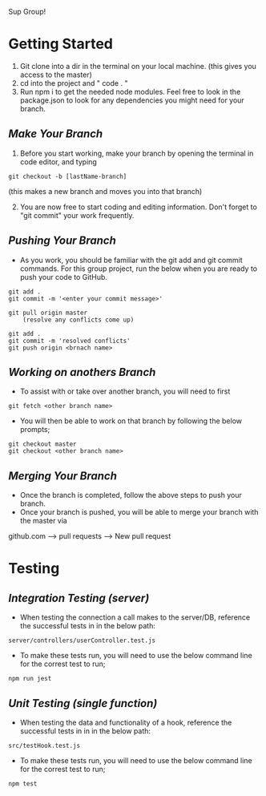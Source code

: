 Sup Group!

# **Getting Started**

1. Git clone into a dir in the terminal on your local machine. (this gives you access to the master)
2. cd into the project and " code . "
3. Run npm i to get the needed node modules. Feel free to look in the package.json to look for any dependencies you might need for your branch.

## _Make Your Branch_

1. Before you start working, make your branch by opening the terminal in code editor, and typing

```
git checkout -b [lastName-branch]
```

(this makes a new branch and moves you into that branch)

2. You are now free to start coding and editing information. Don't forget to "git commit" your work frequently.

## _Pushing Your Branch_

- As you work, you should be familiar with the git add and git commit commands. For this group project, run the below when you are ready to push your code to GitHub.

```
git add .
git commit -m '<enter your commit message>'

git pull origin master
    (resolve any conflicts come up)

git add .
git commit -m 'resolved conflicts'
git push origin <brnach name>
```

## _Working on anothers Branch_

- To assist with or take over another branch, you will need to first

```
git fetch <other branch name>
```

- You will then be able to work on that branch by following the below prompts;

```
git checkout master
git checkout <other branch name>
```

## _Merging Your Branch_

- Once the branch is completed, follow the above steps to push your branch.
- Once your branch is pushed, you will be able to merge your branch with the master via

github.com --> pull requests --> New pull request

# **Testing**

## _Integration Testing (server)_

- When testing the connection a call makes to the server/DB, reference the successful tests in in the below path:

```
server/controllers/userController.test.js
```

- To make these tests run, you will need to use the below command line for the correst test to run;

```
npm run jest
```

## _Unit Testing (single function)_

- When testing the data and functionality of a hook, reference the successful tests in in in the below path:

```
src/testHook.test.js
```

- To make these tests run, you will need to use the below command line for the correst test to run;

```
npm test
```
